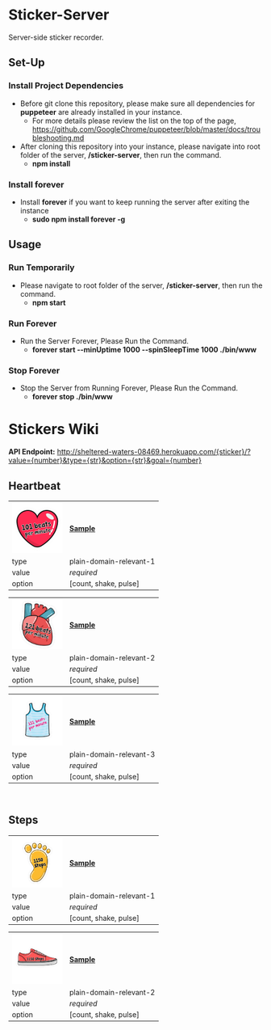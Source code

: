 # Sticker-Server
Server-side sticker recorder.

## Set-Up
### Install Project Dependencies
- Before git clone this repository, please make sure all dependencies for **puppeteer** are already installed in your instance.
  - For more details please review the list on the top of the page, https://github.com/GoogleChrome/puppeteer/blob/master/docs/troubleshooting.md
- After cloning this repository into your instance, please navigate into root folder of the server, **/sticker-server**, then run the command.
  - **npm install**
### Install forever
- Install **forever** if you want to keep running the server after exiting the instance
  - **sudo npm install forever -g**

## Usage
### Run Temporarily
- Please navigate to root folder of the server, **/sticker-server**, then run the command.
  - **npm start**  
### Run Forever
- Run the Server Forever, Please Run the Command.
  - **forever start --minUptime 1000 --spinSleepTime 1000 ./bin/www**
### Stop Forever 
- Stop the Server from Running Forever, Please Run the Command.
  - **forever stop ./bin/www**


# Stickers Wiki
<b>API Endpoint:</b> http://sheltered-waters-08469.herokuapp.com/{sticker}/?value={number}&type={str}&option={str}&goal={number}
## Heartbeat
| | |
|---|---|
| <img style="width: 100px" src="stickers/heartbeat-plain-domain-relevant-1.png"></img> | [<b>Sample</b>](http://sheltered-waters-08469.herokuapp.com/heartbeat/?value=121&type=plain-domain-relevant-1&option=shake) | 
| type | plain-domain-relevant-1 |
| value | <i>required</i> |
| option | [count, shake, pulse] |

| | |
|---|---|
| <img style="width: 100px" src="stickers/heartbeat-plain-domain-relevant-2.png"></img> | [<b>Sample</b>](http://sheltered-waters-08469.herokuapp.com/heartbeat/?value=100&type=plain-domain-relevant-2&option=count) | 
| type | plain-domain-relevant-2 |
| value | <i>required</i> |
| option | [count, shake, pulse] |

| | |
|---|---|
| <img style="width: 100px" src="stickers/heartbeat-plain-domain-relevant-3.png"></img> | [<b>Sample</b>](http://sheltered-waters-08469.herokuapp.com/heartbeat/?value=100&type=plain-domain-relevant-3&option=count) | 
| type | plain-domain-relevant-3 |
| value | <i>required</i> |
| option | [count, shake, pulse] |

<br/>

## Steps
| | |
|---|---|
| <img style="width: 100px" src="stickers/steps-plain-domain-relevant-1.png"></img> | [<b>Sample</b>](http://sheltered-waters-08469.herokuapp.com/steps/?value=1150&type=plain-domain-relevant-1&option=shake) | 
| type | plain-domain-relevant-1 |
| value | <i>required</i> |
| option | [count, shake, pulse] |

| | |
|---|---|
| <img style="width: 100px" src="stickers/steps-plain-domain-relevant-2.png"></img> | [<b>Sample</b>](http://sheltered-waters-08469.herokuapp.com/steps/?value=1150&type=plain-domain-relevant-2&option=count) | 
| type | plain-domain-relevant-2 |
| value | <i>required</i> |
| option | [count, shake, pulse] |
